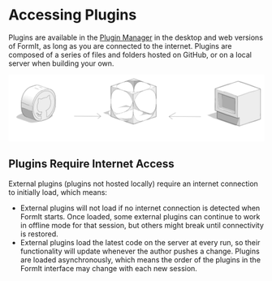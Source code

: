 # Accessing Plugins

Plugins are available in the [Plugin Manager](../how-to-use-plug-ins/the-plugin-manager.md) in the desktop and web versions of FormIt, as long as you are connected to the internet. Plugins are composed of a series of files and folders hosted on GitHub, or on a local server when building your own.&#x20;

![](../../.gitbook/assets/c17.PNG)

## Plugins Require Internet Access

External plugins (plugins not hosted locally) require an internet connection to initially load, which means:

* External plugins will not load if no internet connection is detected when FormIt starts. Once loaded, some external plugins can continue to work in offline mode for that session, but others might break until connectivity is restored.&#x20;
* External plugins load the latest code on the server at every run, so their functionality will update whenever the author pushes a change. Plugins are loaded asynchronously, which means the order of the plugins in the FormIt interface may change with each new session.&#x20;

